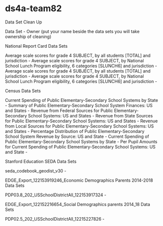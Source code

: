 # ds4a-team82

Data Set Clean Up

Data Set - Owner (put your name beside the data sets you will take ownership of cleaning)

National Report Card Data Sets

Average scale scores for grade 4 SUBJECT, by all students [TOTAL] and jurisdiction - 
Average scale scores for grade 4 SUBJECT, by National School Lunch Program eligibility, 6 categories [SLUNCH6] and jurisdiction - 
Average scale scores for grade 4 SUBJECT, by all students [TOTAL] and jurisdiction - 
Average scale scores for grade 4 SUBJECT, by National School Lunch Program eligibility, 6 categories [SLUNCH6] and jurisdiction - 

Census Data Sets

Current Spending of Public Elementary-Secondary School Systems by State - 
Summary of Public Elementary-Secondary School System Finances: US and States - 
Revenue from Federal Sources for Public Elementary-Secondary School Systems: US and States - 
Revenue from State Sources for Public Elementary-Secondary School Systems: US and States - 
Revenue from Local Sources for Public Elementary-Secondary School Systems: US and States - 
Percentage Distribution of Public Elementary-Secondary School System Revenue by Source: US and State - 
Current Spending of Public Elementary-Secondary School Systems by State - 
Per Pupil Amounts for Current Spending of Public Elementary-Secondary School Systems: US and State -

Stanford Education SEDA Data Sets

seda_codebook_geodist_v30 - 

EDGE_Export_122153919246_Economic Demographics Parents 2014-2018 Data Sets

PDP03.8_202_USSchoolDistrictAll_122153917324 - 

EDGE_Export_122152216654_Social Demographics parents 2014_18 Data Sets

PDP02.5_202_USSchoolDistrictAll_12215227826 - 
